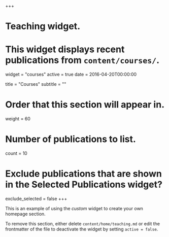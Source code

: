+++
# Teaching widget.
# This widget displays recent publications from `content/courses/`.
widget = "courses"
active = true
date = 2016-04-20T00:00:00

title = "Courses"
subtitle = ""

# Order that this section will appear in.
weight = 60

# Number of publications to list.
count = 10

# Exclude publications that are shown in the Selected Publications widget?
exclude_selected = false
+++

This is an example of using the *custom* widget to create your own homepage section.

To remove this section, either delete `content/home/teaching.md` or edit the frontmatter of the file to deactivate the widget by setting `active = false`.
